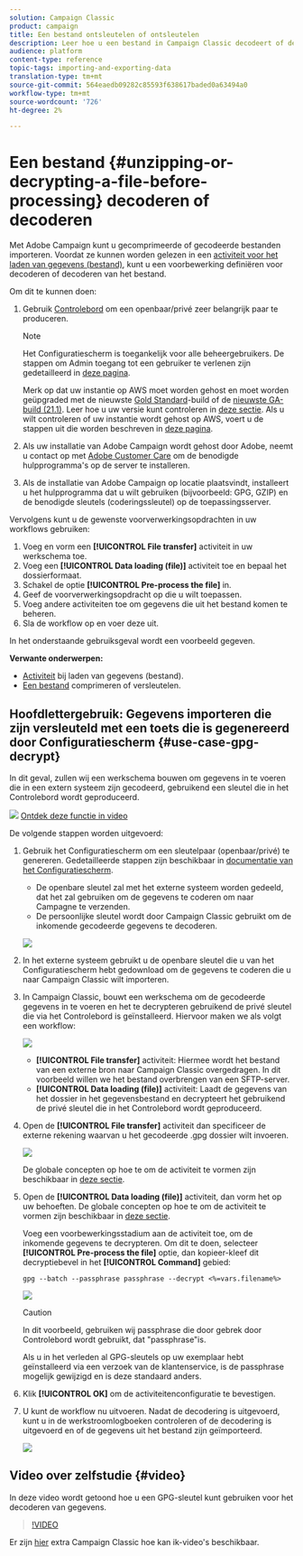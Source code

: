 ```yaml
---
solution: Campaign Classic
product: campaign
title: Een bestand ontsleutelen of ontsleutelen
description: Leer hoe u een bestand in Campaign Classic decodeert of decodeert voordat u het verwerkt.
audience: platform
content-type: reference
topic-tags: importing-and-exporting-data
translation-type: tm+mt
source-git-commit: 564eaedb09282c85593f638617baded0a63494a0
workflow-type: tm+mt
source-wordcount: '726'
ht-degree: 2%

---
```



# Een bestand {#unzipping-or-decrypting-a-file-before-processing} decoderen of decoderen

Met Adobe Campaign kunt u gecomprimeerde of gecodeerde bestanden importeren. Voordat ze kunnen worden gelezen in een [activiteit voor het laden van gegevens (bestand)](../../workflow/using/data-loading--file-.md), kunt u een voorbewerking definiëren voor decoderen of decoderen van het bestand.

Om dit te kunnen doen:

1. Gebruik [Controlebord](https://docs.adobe.com/content/help/en/control-panel/using/instances-settings/gpg-keys-management.html#decrypting-data) om een openbaar/privé zeer belangrijk paar te produceren.

   >[!NOTE]
   >
   >Het Configuratiescherm is toegankelijk voor alle beheergebruikers. De stappen om Admin toegang tot een gebruiker te verlenen zijn gedetailleerd in [deze pagina](https://experienceleague.adobe.com/docs/control-panel/using/discover-control-panel/managing-permissions.html?lang=en#discover-control-panel).
   >
   >Merk op dat uw instantie op AWS moet worden gehost en moet worden geüpgraded met de nieuwste [Gold Standard](../../rn/using/gs-overview.md)-build of de [nieuwste GA-build (21.1)](../../rn/using/latest-release.md). Leer hoe u uw versie kunt controleren in [deze sectie](../../platform/using/launching-adobe-campaign.md#getting-your-campaign-version). Als u wilt controleren of uw instantie wordt gehost op AWS, voert u de stappen uit die worden beschreven in [deze pagina](https://experienceleague.adobe.com/docs/control-panel/using/faq.html).

1. Als uw installatie van Adobe Campaign wordt gehost door Adobe, neemt u contact op met [Adobe Customer Care](https://helpx.adobe.com/enterprise/admin-guide.html/enterprise/using/support-for-experience-cloud.ug.html) om de benodigde hulpprogramma&#39;s op de server te installeren.
1. Als de installatie van Adobe Campaign op locatie plaatsvindt, installeert u het hulpprogramma dat u wilt gebruiken (bijvoorbeeld: GPG, GZIP) en de benodigde sleutels (coderingssleutel) op de toepassingsserver.

Vervolgens kunt u de gewenste voorverwerkingsopdrachten in uw workflows gebruiken:

1. Voeg en vorm een **[!UICONTROL File transfer]** activiteit in uw werkschema toe.
1. Voeg een **[!UICONTROL Data loading (file)]** activiteit toe en bepaal het dossierformaat.
1. Schakel de optie **[!UICONTROL Pre-process the file]** in.
1. Geef de voorverwerkingsopdracht op die u wilt toepassen.
1. Voeg andere activiteiten toe om gegevens die uit het bestand komen te beheren.
1. Sla de workflow op en voer deze uit.

In het onderstaande gebruiksgeval wordt een voorbeeld gegeven.

**Verwante onderwerpen:**

* [Activiteit](../../workflow/using/data-loading--file-.md) bij laden van gegevens (bestand).
* [Een bestand](../../workflow/using/how-to-use-workflow-data.md#zipping-or-encrypting-a-file) comprimeren of versleutelen.

## Hoofdlettergebruik: Gegevens importeren die zijn versleuteld met een toets die is gegenereerd door Configuratiescherm {#use-case-gpg-decrypt}

In dit geval, zullen wij een werkschema bouwen om gegevens in te voeren die in een extern systeem zijn gecodeerd, gebruikend een sleutel die in het Controlebord wordt geproduceerd.

![](assets/do-not-localize/how-to-video.png) [Ontdek deze functie in video](#video)

De volgende stappen worden uitgevoerd:

1. Gebruik het Configuratiescherm om een sleutelpaar (openbaar/privé) te genereren. Gedetailleerde stappen zijn beschikbaar in [documentatie van het Configuratiescherm](https://docs.adobe.com/content/help/en/control-panel/using/instances-settings/gpg-keys-management.html#decrypting-data).

   * De openbare sleutel zal met het externe systeem worden gedeeld, dat het zal gebruiken om de gegevens te coderen om naar Campagne te verzenden.
   * De persoonlijke sleutel wordt door Campaign Classic gebruikt om de inkomende gecodeerde gegevens te decoderen.

   ![](assets/gpg_generate.png)

1. In het externe systeem gebruikt u de openbare sleutel die u van het Configuratiescherm hebt gedownload om de gegevens te coderen die u naar Campaign Classic wilt importeren.

1. In Campaign Classic, bouwt een werkschema om de gecodeerde gegevens in te voeren en het te decrypteren gebruikend de privé sleutel die via het Controlebord is geïnstalleerd. Hiervoor maken we als volgt een workflow:

   ![](assets/gpg_import_workflow.png)

   * **[!UICONTROL File transfer]** activiteit: Hiermee wordt het bestand van een externe bron naar Campaign Classic overgedragen. In dit voorbeeld willen we het bestand overbrengen van een SFTP-server.
   * **[!UICONTROL Data loading (file)]** activiteit: Laadt de gegevens van het dossier in het gegevensbestand en decrypteert het gebruikend de privé sleutel die in het Controlebord wordt geproduceerd.

1. Open de **[!UICONTROL File transfer]** activiteit dan specificeer de externe rekening waarvan u het gecodeerde .gpg dossier wilt invoeren.

   ![](assets/gpg_key_transfer.png)

   De globale concepten op hoe te om de activiteit te vormen zijn beschikbaar in [deze sectie](../../workflow/using/file-transfer.md).

1. Open de **[!UICONTROL Data loading (file)]** activiteit, dan vorm het op uw behoeften. De globale concepten op hoe te om de activiteit te vormen zijn beschikbaar in [deze sectie](../../workflow/using/data-loading--file-.md).

   Voeg een voorbewerkingsstadium aan de activiteit toe, om de inkomende gegevens te decrypteren. Om dit te doen, selecteer **[!UICONTROL Pre-process the file]** optie, dan kopieer-kleef dit decryptiebevel in het **[!UICONTROL Command]** gebied:

   `gpg --batch --passphrase passphrase --decrypt <%=vars.filename%>`

   ![](assets/gpg_load.png)

   >[!CAUTION]
   >
   >In dit voorbeeld, gebruiken wij passphrase die door gebrek door Controlebord wordt gebruikt, dat &quot;passphrase&quot;is.
   >
   >Als u in het verleden al GPG-sleutels op uw exemplaar hebt geïnstalleerd via een verzoek van de klantenservice, is de passphrase mogelijk gewijzigd en is deze standaard anders.

1. Klik **[!UICONTROL OK]** om de activiteitenconfiguratie te bevestigen.

1. U kunt de workflow nu uitvoeren. Nadat de decodering is uitgevoerd, kunt u in de werkstroomlogboeken controleren of de decodering is uitgevoerd en of de gegevens uit het bestand zijn geïmporteerd.

   ![](assets/gpg_run.png)

## Video over zelfstudie {#video}

In deze video wordt getoond hoe u een GPG-sleutel kunt gebruiken voor het decoderen van gegevens.

>[!VIDEO](https://video.tv.adobe.com/v/36482?quality=12)

Er zijn [hier](https://experienceleague.adobe.com/docs/campaign-classic-learn/tutorials/overview.html?lang=nl) extra Campaign Classic hoe kan ik-video&#39;s beschikbaar.
